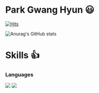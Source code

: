 # Park Gwang Hyun 😃

[![Hits](https://hits.seeyoufarm.com/api/count/incr/badge.svg?url=https%3A%2F%2Fgithub.com%2Fkjpark102312&count_bg=%23BE83FF&title_bg=%23555555&icon=&icon_color=%23E7E7E7&title=hits&edge_flat=false)](https://hits.seeyoufarm.com)

![Anurag's GitHub stats](https://github-readme-stats.vercel.app/api?username=kjpark102312&show_icons=true&theme=radical)

# Skills 👍

###  Languages
<img src="https://img.shields.io/badge/C++-00599C?style=flat&logo=C%2B%2B&logoColor=white"/></a> 
<img src="https://img.shields.io/badge/C-239120?style=flat&logo=csharplogoColor=white"/>
